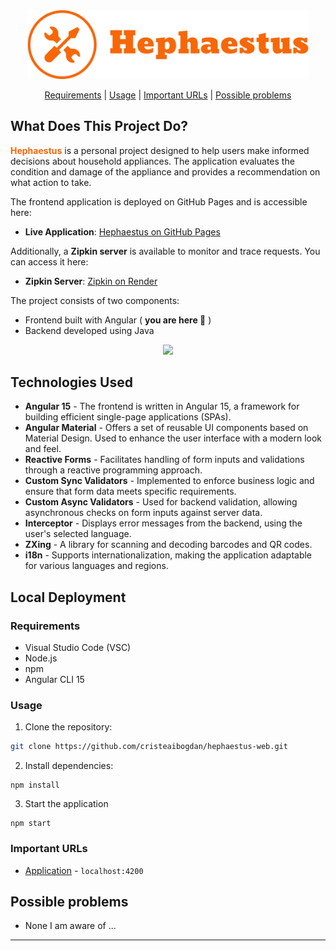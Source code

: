 <div align="center">
   <img width="450" src="src\assets\logos\hephaestus-logo.png" >
</div>

<div align="center">

   [Requirements](#requirements) | 
   [Usage](#usage) | 
   [Important URLs](#important-urls) |
   [Possible problems](#possible-problems)

</div>

## What Does This Project Do?
<span style="color: #F76707; font-weight: bold;">Hephaestus</span> is a personal project designed to help users make informed decisions about household appliances. The application evaluates the condition and damage of the appliance and provides a recommendation on what action to take. 

The frontend application is deployed on GitHub Pages and is accessible here:

- **Live Application**: [Hephaestus on GitHub Pages](https://cristeaibogdan.github.io/hephaestus-web/)

Additionally, a **Zipkin server** is available to monitor and trace requests. You can access it here:

- **Zipkin Server**: [Zipkin on Render](https://zipkin-f3xe.onrender.com/zipkin/)

The project consists of two components:
 - Frontend built with Angular ( **you are here 📍** )
 - Backend developed using Java

<div align="center">
   <img src="src\assets\images\Application.gif" >
</div>

## Technologies Used
* **Angular 15** - The frontend is written in Angular 15, a framework for building efficient single-page applications (SPAs).
* **Angular Material** - Offers a set of reusable UI components based on Material Design. Used to enhance the user interface with a modern look and feel.
* **Reactive Forms** - Facilitates handling of form inputs and validations through a reactive programming approach.
* **Custom Sync Validators** - Implemented to enforce business logic and ensure that form data meets specific requirements.
* **Custom Async Validators** - Used for backend validation, allowing asynchronous checks on form inputs against server data.
* **Interceptor** - Displays error messages from the backend, using the user's selected language.
* **ZXing** - A library for scanning and decoding barcodes and QR codes.
* **i18n** - Supports internationalization, making the application adaptable for various languages and regions.

## Local Deployment

### Requirements
* Visual Studio Code (VSC)
* Node.js
* npm
* Angular CLI 15

### Usage
1. Clone the repository:
```bash
git clone https://github.com/cristeaibogdan/hephaestus-web.git
```
2. Install dependencies:
```
npm install
```
3. Start the application
```
npm start
```

### Important URLs
- [Application](http://localhost:4200) - `localhost:4200`

## Possible problems
* None I am aware of ...

***